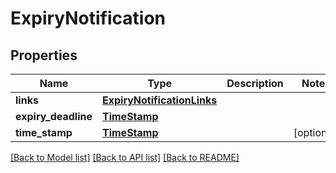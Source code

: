 # ExpiryNotification

## Properties
Name | Type | Description | Notes
------------ | ------------- | ------------- | -------------
**links** | [**ExpiryNotificationLinks**](ExpiryNotificationLinks.md) |  | 
**expiry_deadline** | [**TimeStamp**](TimeStamp.md) |  | 
**time_stamp** | [**TimeStamp**](TimeStamp.md) |  | [optional] 

[[Back to Model list]](../README.md#documentation-for-models) [[Back to API list]](../README.md#documentation-for-api-endpoints) [[Back to README]](../README.md)

